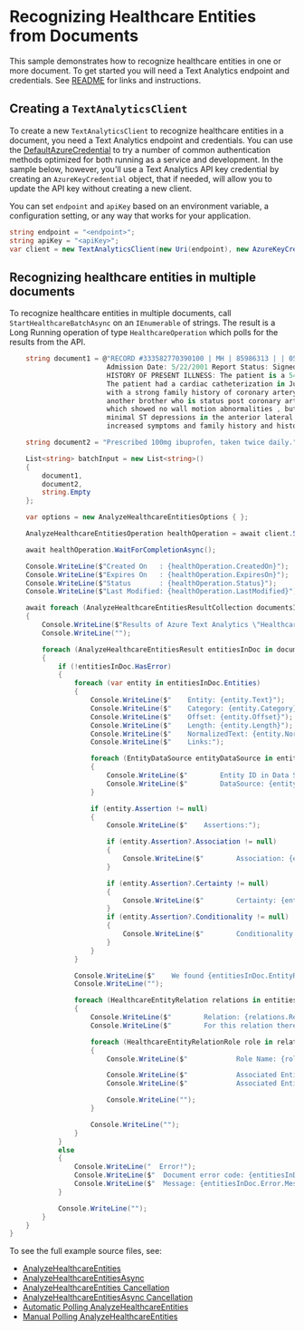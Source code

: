 # Recognizing Healthcare Entities from Documents
This sample demonstrates how to recognize healthcare entities in one or more document. To get started you will need a Text Analytics endpoint and credentials. See [README][README] for links and instructions.

## Creating a `TextAnalyticsClient`

To create a new `TextAnalyticsClient` to recognize healthcare entities in a document, you need a Text Analytics endpoint and credentials.  You can use the [DefaultAzureCredential][DefaultAzureCredential] to try a number of common authentication methods optimized for both running as a service and development.  In the sample below, however, you'll use a Text Analytics API key credential by creating an `AzureKeyCredential` object, that if needed, will allow you to update the API key without creating a new client.

You can set `endpoint` and `apiKey` based on an environment variable, a configuration setting, or any way that works for your application.

```C# Snippet:CreateTextAnalyticsClient
string endpoint = "<endpoint>";
string apiKey = "<apiKey>";
var client = new TextAnalyticsClient(new Uri(endpoint), new AzureKeyCredential(apiKey));
```

## Recognizing healthcare entities in multiple documents

To recognize healthcare entities in multiple documents, call `StartHealthcareBatchAsync` on an `IEnumerable` of strings.  The result is a Long Running operation of type `HealthcareOperation` which polls for the results from the API.

```C# Snippet:TextAnalyticsSampleHealthcareBatchConvenienceAsync
    string document1 = @"RECORD #333582770390100 | MH | 85986313 | | 054351 | 2/14/2001 12:00:00 AM | CORONARY ARTERY DISEASE | Signed | DIS | \
                        Admission Date: 5/22/2001 Report Status: Signed Discharge Date: 4/24/2001 ADMISSION DIAGNOSIS: CORONARY ARTERY DISEASE. \
                        HISTORY OF PRESENT ILLNESS: The patient is a 54-year-old gentleman with a history of progressive angina over the past several months. \
                        The patient had a cardiac catheterization in July of this year revealing total occlusion of the RCA and 50% left main disease ,\
                        with a strong family history of coronary artery disease with a brother dying at the age of 52 from a myocardial infarction and \
                        another brother who is status post coronary artery bypass grafting. The patient had a stress echocardiogram done on July , 2001 , \
                        which showed no wall motion abnormalities , but this was a difficult study due to body habitus. The patient went for six minutes with \
                        minimal ST depressions in the anterior lateral leads , thought due to fatigue and wrist pain , his anginal equivalent. Due to the patient's \
                        increased symptoms and family history and history left main disease with total occasional of his RCA was referred for revascularization with open heart surgery.";

    string document2 = "Prescribed 100mg ibuprofen, taken twice daily.";

    List<string> batchInput = new List<string>()
    {
        document1,
        document2,
        string.Empty
    };

    var options = new AnalyzeHealthcareEntitiesOptions { };

    AnalyzeHealthcareEntitiesOperation healthOperation = await client.StartAnalyzeHealthcareEntitiesAsync(batchInput, "en", options);

    await healthOperation.WaitForCompletionAsync();

    Console.WriteLine($"Created On   : {healthOperation.CreatedOn}");
    Console.WriteLine($"Expires On   : {healthOperation.ExpiresOn}");
    Console.WriteLine($"Status       : {healthOperation.Status}");
    Console.WriteLine($"Last Modified: {healthOperation.LastModified}");

    await foreach (AnalyzeHealthcareEntitiesResultCollection documentsInPage in healthOperation.Value)
    {
        Console.WriteLine($"Results of Azure Text Analytics \"Healthcare Async\" Model, version: \"{documentsInPage.ModelVersion}\"");
        Console.WriteLine("");

        foreach (AnalyzeHealthcareEntitiesResult entitiesInDoc in documentsInPage)
        {
            if (!entitiesInDoc.HasError)
            {
                foreach (var entity in entitiesInDoc.Entities)
                {
                    Console.WriteLine($"    Entity: {entity.Text}");
                    Console.WriteLine($"    Category: {entity.Category}");
                    Console.WriteLine($"    Offset: {entity.Offset}");
                    Console.WriteLine($"    Length: {entity.Length}");
                    Console.WriteLine($"    NormalizedText: {entity.NormalizedText}");
                    Console.WriteLine($"    Links:");

                    foreach (EntityDataSource entityDataSource in entity.DataSources)
                    {
                        Console.WriteLine($"        Entity ID in Data Source: {entityDataSource.EntityId}");
                        Console.WriteLine($"        DataSource: {entityDataSource.Name}");
                    }

                    if (entity.Assertion != null)
                    {
                        Console.WriteLine($"    Assertions:");

                        if (entity.Assertion?.Association != null)
                        {
                            Console.WriteLine($"        Association: {entity.Assertion?.Association}");
                        }

                        if (entity.Assertion?.Certainty != null)
                        {
                            Console.WriteLine($"        Certainty: {entity.Assertion?.Certainty}");
                        }
                        if (entity.Assertion?.Conditionality != null)
                        {
                            Console.WriteLine($"        Conditionality: {entity.Assertion?.Conditionality}");
                        }
                    }
                }

                Console.WriteLine($"    We found {entitiesInDoc.EntityRelations.Count} relations in the current document:");
                Console.WriteLine("");

                foreach (HealthcareEntityRelation relations in entitiesInDoc.EntityRelations)
                {
                    Console.WriteLine($"        Relation: {relations.RelationType}");
                    Console.WriteLine($"        For this relation there are {relations.Roles.Count} roles");

                    foreach (HealthcareEntityRelationRole role in relations.Roles)
                    {
                        Console.WriteLine($"            Role Name: {role.Name}");

                        Console.WriteLine($"            Associated Entity Text: {role.Entity.Text}");
                        Console.WriteLine($"            Associated Entity Category: {role.Entity.Category}");

                        Console.WriteLine("");
                    }

                    Console.WriteLine("");
                }
            }
            else
            {
                Console.WriteLine("  Error!");
                Console.WriteLine($"  Document error code: {entitiesInDoc.Error.ErrorCode}.");
                Console.WriteLine($"  Message: {entitiesInDoc.Error.Message}");
            }

            Console.WriteLine("");
        }
    }
}
```

To see the full example source files, see:

* [AnalyzeHealthcareEntities](https://github.com/Azure/azure-sdk-for-net/blob/master/sdk/textanalytics/Azure.AI.TextAnalytics/tests/samples/Sample7_AnalyzeHealthcareEntitiesBatch.cs)
* [AnalyzeHealthcareEntitiesAsync](https://github.com/Azure/azure-sdk-for-net/blob/master/sdk/textanalytics/Azure.AI.TextAnalytics/tests/samples/Sample7_AnalyzeHealthcareEntitiesBatchAsync.cs)
* [AnalyzeHealthcareEntities Cancellation](https://github.com/Azure/azure-sdk-for-net/blob/master/sdk/textanalytics/Azure.AI.TextAnalytics/tests/samples/Sample7_AnalyzeHealthcareEntities_Cancellation.cs)
* [AnalyzeHealthcareEntitiesAsync Cancellation](https://github.com/Azure/azure-sdk-for-net/blob/master/sdk/textanalytics/Azure.AI.TextAnalytics/tests/samples/Sample7_AnalyzeHealthcareEntities_Cancellation.cs)
* [Automatic Polling AnalyzeHealthcareEntities ](https://github.com/Azure/azure-sdk-for-net/blob/master/sdk/textanalytics/Azure.AI.TextAnalytics/tests/samples/Sample7_AnalyzeHealthcareEntitiesAsync_AutomaticPolling.cs)
* [Manual Polling AnalyzeHealthcareEntities ](https://github.com/Azure/azure-sdk-for-net/blob/master/sdk/textanalytics/Azure.AI.TextAnalytics/tests/samples/Sample7_AnalyzeHealthcareEntitiesAsync_ManualPolling.cs)

[DefaultAzureCredential]: https://github.com/Azure/azure-sdk-for-net/blob/master/sdk/identity/Azure.Identity/README.md
[README]: https://github.com/Azure/azure-sdk-for-net/blob/master/sdk/textanalytics/Azure.AI.TextAnalytics/README.md